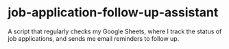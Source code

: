 # job-application-follow-up-assistant
A script that regularly checks my Google Sheets, where I track the status of job applications, and sends me email reminders to follow up.

